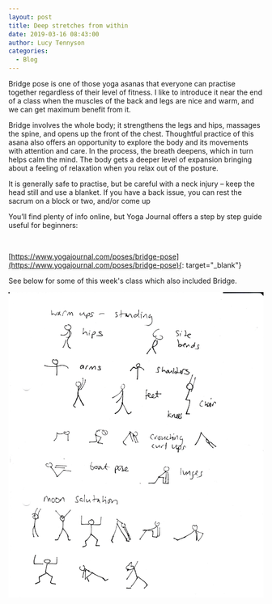 ```yaml
---
layout: post
title: Deep stretches from within
date: 2019-03-16 08:43:00
author: Lucy Tennyson
categories:
  - Blog
---
```


Bridge pose is one of those yoga asanas that everyone can practise together regardless of their level of fitness. I like to introduce it near the end of a class when the muscles of the back and legs are nice and warm, and we can get maximum benefit from it.

Bridge involves the whole body; it strengthens the legs and hips, massages the spine, and opens up the front of the chest. Thoughtful practice of this asana also offers an opportunity to explore the body and its movements with attention and care. In the process, the breath deepens, which in turn helps calm the mind. The body gets a deeper level of expansion bringing about a feeling of relaxation when you relax out of the posture.

It is generally safe to practise, but be careful with a neck injury – keep the head still and use a blanket. If you have a back issue, you can rest the sacrum on a block or two, and/or come up

You’ll find plenty of info online, but Yoga Journal offers a step by step guide useful for beginners:

&nbsp;

[https://www.yogajournal.com/poses/bridge-pose](https://www.yogajournal.com/poses/bridge-pose){: target="_blank"}

See below for some of this week's class which also included Bridge.

![](/uploads/yogablog23march.jpg)